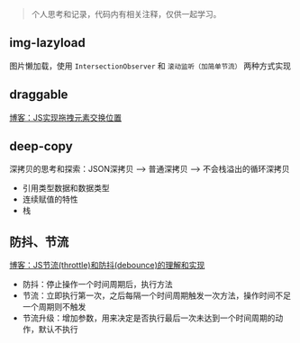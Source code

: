 > 个人思考和记录，代码内有相关注释，仅供一起学习。

## img-lazyload

图片懒加载，使用 `IntersectionObserver` 和 `滚动监听（加简单节流）` 两种方式实现

## draggable

[博客：JS实现拖拽元素交换位置](https://blog.csdn.net/AiHuanhuan110/article/details/114593251)

## deep-copy

深拷贝的思考和探索：JSON深拷贝 --> 普通深拷贝 --> 不会栈溢出的循环深拷贝

- 引用类型数据和数据类型
- 连续赋值的特性
- 栈

## 防抖、节流

[博客：JS节流(throttle)和防抖(debounce)的理解和实现](https://blog.csdn.net/AiHuanhuan110/article/details/89225819)

- 防抖：停止操作一个时间周期后，执行方法
- 节流：立即执行第一次，之后每隔一个时间周期触发一次方法，操作时间不足一个周期则不触发
- 节流升级：增加参数，用来决定是否执行最后一次未达到一个时间周期的动作，默认不执行





